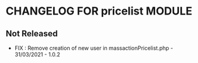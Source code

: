 # CHANGELOG FOR pricelist MODULE

## Not Released

- FIX : Remove creation of new user in massactionPricelist.php - 31/03/2021 - 1.0.2
